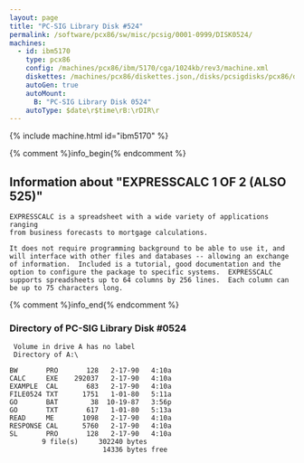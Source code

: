 ```yaml
---
layout: page
title: "PC-SIG Library Disk #524"
permalink: /software/pcx86/sw/misc/pcsig/0001-0999/DISK0524/
machines:
  - id: ibm5170
    type: pcx86
    config: /machines/pcx86/ibm/5170/cga/1024kb/rev3/machine.xml
    diskettes: /machines/pcx86/diskettes.json,/disks/pcsigdisks/pcx86/diskettes.json
    autoGen: true
    autoMount:
      B: "PC-SIG Library Disk 0524"
    autoType: $date\r$time\rB:\rDIR\r
---
```


{% include machine.html id="ibm5170" %}

{% comment %}info_begin{% endcomment %}

## Information about "EXPRESSCALC 1 OF 2 (ALSO 525)"

    EXPRESSCALC is a spreadsheet with a wide variety of applications ranging
    from business forecasts to mortgage calculations.
    
    It does not require programming background to be able to use it, and
    will interface with other files and databases -- allowing an exchange
    of information.  Included is a tutorial, good documentation and the
    option to configure the package to specific systems.  EXPRESSCALC
    supports spreadsheets up to 64 columns by 256 lines.  Each column can
    be up to 75 characters long.
{% comment %}info_end{% endcomment %}


### Directory of PC-SIG Library Disk #0524

     Volume in drive A has no label
     Directory of A:\

    BW       PRO       128   2-17-90   4:10a
    CALC     EXE    292037   2-17-90   4:10a
    EXAMPLE  CAL       683   2-17-90   4:10a
    FILE0524 TXT      1751   1-01-80   5:11a
    GO       BAT        38  10-19-87   3:56p
    GO       TXT       617   1-01-80   5:13a
    READ     ME       1098   2-17-90   4:10a
    RESPONSE CAL      5760   2-17-90   4:10a
    SL       PRO       128   2-17-90   4:10a
            9 file(s)     302240 bytes
                           14336 bytes free
